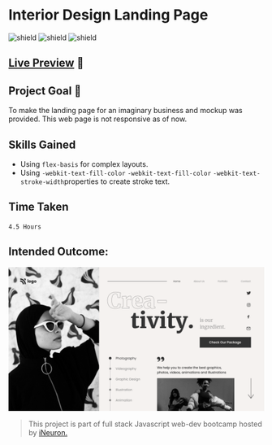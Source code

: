 # Interior Design Landing Page

![shield](https://img.shields.io/badge/HTML5-E34F26?style=for-the-badge&logo=html5&logoColor=white) ![shield](https://img.shields.io/badge/CSS3-1572B6?style=for-the-badge&logo=css3&logoColor=white) ![shield](https://img.shields.io/badge/Vercel-000000?style=for-the-badge&logo=vercel&logoColor=white)

## [Live Preview](#) :link:

## Project Goal :dart:

To make the landing page for an imaginary business and mockup was provided. This web page is not responsive as of now.

## Skills Gained

- Using `flex-basis` for complex layouts.
- Using `-webkit-text-fill-color` `-webkit-text-fill-color`
  `-webkit-text-stroke-width`properties to create stroke text.

## Time Taken

```
4.5 Hours
```

## Intended Outcome:

![Image](./images/14.png)

> This project is part of full stack Javascript web-dev bootcamp hosted by [iNeuron.](https://ineuron.ai/)

